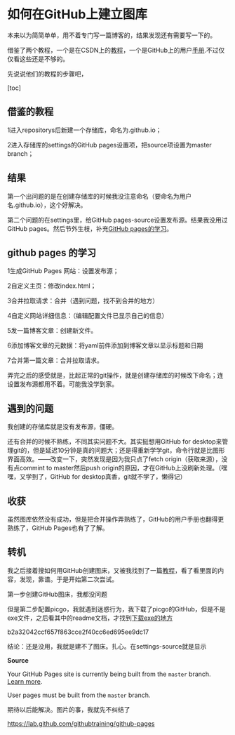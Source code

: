 # 如何在GitHub上建立图库

本来以为简简单单，用不着专门写一篇博客的，结果发现还有需要写一下的。

借鉴了两个教程，一个是在CSDN上的[教程](https://blog.csdn.net/int1282951082/article/details/95236240)，一个是GitHub上的用户[手册](https://help.github.com/en/github/working-with-github-pages/creating-a-github-pages-site).不过仅仅看这些还是不够的。

先说说他们的教程的步骤吧，

[toc]

## 借鉴的教程

1进入repositorys后新建一个存储库，命名为<user>.github.io；

2进入存储库的settings的GitHub pages设置项，把source项设置为master branch；

## 结果

第一个出问题的是在创建存储库的时候我没注意命名（要命名为用户名.github.io），这个好解决。

第二个问题的在settings里，给GitHub pages-source设置发布源。结果我没用过GitHub pages。然后节外生枝，补充[GitHub pages的学习](https://lab.github.com/githubtraining/github-pages)。

## github pages 的学习

1生成GitHub Pages 网站：设置发布源；

2自定义主页：修改index.html；

3合并拉取请求：合并（遇到问题，找不到合并的地方）

4自定义网站详细信息：（编辑配置文件已显示自己的信息）

5发一篇博客文章：创建新文件。

6添加博客文章的元数据：将yaml前件添加到博客文章以显示标题和日期

7合并第一篇文章：合并拉取请求。

弄完之后的感受就是，比起正常的git操作，就是创建存储库的时候改下命名；连设置发布源都用不着。可能我没学到家。

## 遇到的问题

我创建的存储库就是没有发布源，僵硬。

还有合并的时候不熟练，不同其实问题不大。其实挺想用GitHub for desktop来管理git的，但是延迟10分钟是真的问题大；还是得重新学学git，命令行就是比图形界面高效。——改变一下，突然发现是因为我只点了fetch origin（获取来源），没有点commint to master然后push origin的原因，才在GitHub上没刷新处理。（嘿嘿，又学到了，GitHub for desktop真香，git就不学了，懒得记）

## 收获

虽然图库依然没有成功，但是把合并操作弄熟练了，GitHub的用户手册也翻得更熟练了，GitHub Pages也有了了解。

## 转机

我之后接着搜如何用GitHub创建图床，又被我找到了一篇[教程](https://www.cnblogs.com/ly-2019/p/11828790.html)，看了看里面的内容，发现，靠谱。于是开始第二次尝试。

第一步创建GitHub图床，我都没问题

但是第二步配置picgo，我就遇到迷惑行为，我下载了picgo的GitHub，但是不是exe文件，之后看其中的readme文档，才找到[下载exe的地方](https://github.com/Molunerfinn/PicGo/releases)

b2a32042ccf657f863cce2f40cc6ed695ee9dc17

结论：还是没用，我就是建不了图床。扎心。在settings-source就是显示

**Source**

Your GitHub Pages site is currently being built from the `master` branch. [Learn more](https://help.github.com/articles/configuring-a-publishing-source-for-github-pages/).

User pages must be built from the `master` branch.

期待以后能解决。图片的事，我就先不纠结了

https://lab.github.com/githubtraining/github-pages

